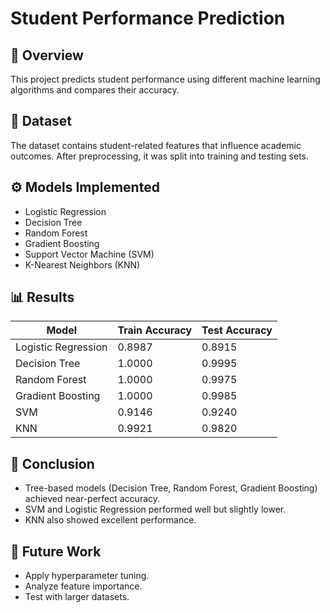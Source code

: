 # Student Performance Prediction

## 📌 Overview  
This project predicts student performance using different machine learning algorithms and compares their accuracy.  

## 📂 Dataset  
The dataset contains student-related features that influence academic outcomes. After preprocessing, it was split into training and testing sets.  

## ⚙️ Models Implemented  
- Logistic Regression  
- Decision Tree  
- Random Forest  
- Gradient Boosting  
- Support Vector Machine (SVM)  
- K-Nearest Neighbors (KNN)  

## 📊 Results  

| Model               | Train Accuracy | Test Accuracy |
|----------------------|----------------|---------------|
| Logistic Regression  | 0.8987         | 0.8915        |
| Decision Tree        | 1.0000         | 0.9995        |
| Random Forest        | 1.0000         | 0.9975        |
| Gradient Boosting    | 1.0000         | 0.9985        |
| SVM                  | 0.9146         | 0.9240        |
| KNN                  | 0.9921         | 0.9820        |

## 📌 Conclusion  
- Tree-based models (Decision Tree, Random Forest, Gradient Boosting) achieved near-perfect accuracy.  
- SVM and Logistic Regression performed well but slightly lower.  
- KNN also showed excellent performance.  

## 🚀 Future Work  
- Apply hyperparameter tuning.  
- Analyze feature importance.  
- Test with larger datasets.  
